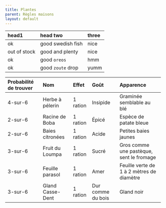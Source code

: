 ```yaml
---
title: Plantes
parent: Règles maisons
layout: default
---
```


| head1        | head two          | three |
|:-------------|:------------------|:------|
| ok           | good swedish fish | nice  |
| out of stock | good and plenty   | nice  |
| ok           | good `oreos`      | hmm   |
| ok           | good `zoute` drop | yumm  |

| Probabilité de trouver | Nom            | Effet    | Goût              | Apparence |
|:-----------------------|:---------------|:---------|:------------------|:----------|
| 4-sur-6                |Herbe à pélerin | 1 ration | Insipide          |Graminée semblable au blé |
| 2-sur-6                |Racine de Boba  | 1 ration | Épicé             |Espèce de patate bleue |
| 2-sur-6                |Baies citronées | 1 ration | Acide             |Petites baies jaunes |
| 3-sur-6                |Fruit du Loumpa | 1 ration | Sucré             |Gros comme une pastèque, sent le fromage |
| 3-sur-6                |Feuille parasol | 1 ration | Amer              |Feuille verte de 1 à 2 mètres de diamètre |
| 3-sur-6                |Gland Casse-Dent| 1 ration | Dur comme du bois | Gland noir |